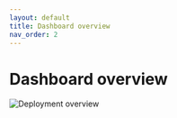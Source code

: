 ```yaml
---
layout: default
title: Dashboard overview
nav_order: 2
---
```


# Dashboard overview

![Deployment overview]

[Deployment overview]:
  {{site.baseurl}}/assets/images/dashboard/deployment-overview.png
